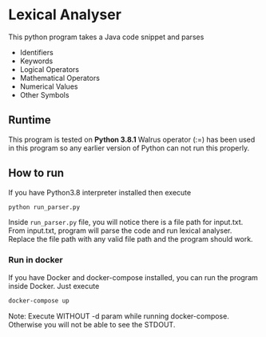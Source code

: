 # Lexical Analyser
This python program takes a Java code snippet and parses
- Identifiers
- Keywords
- Logical Operators
- Mathematical Operators
- Numerical Values
- Other Symbols

## Runtime
This program is tested on **Python 3.8.1**
Walrus operator (:=) has been used in this program so any earlier version of Python can not run this properly.

## How to run
If you have Python3.8 interpreter installed then execute
```bash
python run_parser.py
````
Inside `run_parser.py` file, you will notice there is a file path for input.txt.
From input.txt, program will parse the code and run lexical analyser.
Replace the file path with any valid file path and the program should work.

### Run in docker
If you have Docker and docker-compose installed, you can run the program inside Docker.
Just execute
```bash
docker-compose up
```
Note: Execute WITHOUT -d param while running docker-compose. Otherwise you will not be able to see the STDOUT.
